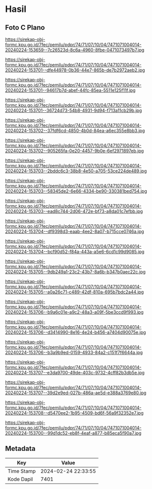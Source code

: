 # Hasil

## Foto C Plano

https://sirekap-obj-formc.kpu.go.id/7fec/pemilu/pdpr/74/71/07/10/04/7471071004014-20240224-153659--7c26523d-8c6a-4960-8fbe-0471073497b7.jpg

https://sirekap-obj-formc.kpu.go.id/7fec/pemilu/pdpr/74/71/07/10/04/7471071004014-20240224-153701--dfe44978-0b36-44e7-865b-de7b2972aeb2.jpg

https://sirekap-obj-formc.kpu.go.id/7fec/pemilu/pdpr/74/71/07/10/04/7471071004014-20240224-153701--94617b7d-abef-44fc-85ea-5511e125f11f.jpg

https://sirekap-obj-formc.kpu.go.id/7fec/pemilu/pdpr/74/71/07/10/04/7471071004014-20240224-153701--36724d73-54b8-4931-9d94-f713a11cb29b.jpg

https://sirekap-obj-formc.kpu.go.id/7fec/pemilu/pdpr/74/71/07/10/04/7471071004014-20240224-153702--37fdf6cd-4850-4b0d-84ea-a6ec355e8bb3.jpg

https://sirekap-obj-formc.kpu.go.id/7fec/pemilu/pdpr/74/71/07/10/04/7471071004014-20240224-153702--905265fa-0e20-4457-9b0e-6ef2971897eb.jpg

https://sirekap-obj-formc.kpu.go.id/7fec/pemilu/pdpr/74/71/07/10/04/7471071004014-20240224-153703--2bddc6c3-38b8-4e50-a705-53ce224de489.jpg

https://sirekap-obj-formc.kpu.go.id/7fec/pemilu/pdpr/74/71/07/10/04/7471071004014-20240224-153703--58345de2-6e66-4334-be90-330381bed754.jpg

https://sirekap-obj-formc.kpu.go.id/7fec/pemilu/pdpr/74/71/07/10/04/7471071004014-20240224-153703--ead8c744-2d06-472e-bf73-a8da01c7efbb.jpg

https://sirekap-obj-formc.kpu.go.id/7fec/pemilu/pdpr/74/71/07/10/04/7471071004014-20240224-153704--df9398d3-eaab-4ee2-8a07-b715cce0746a.jpg

https://sirekap-obj-formc.kpu.go.id/7fec/pemilu/pdpr/74/71/07/10/04/7471071004014-20240224-153704--bcf90d52-f84a-443a-a5e6-6cd1c99d9085.jpg

https://sirekap-obj-formc.kpu.go.id/7fec/pemilu/pdpr/74/71/07/10/04/7471071004014-20240224-153705--9db249a1-23c2-43b7-8a6b-b347b0aec22c.jpg

https://sirekap-obj-formc.kpu.go.id/7fec/pemilu/pdpr/74/71/07/10/04/7471071004014-20240224-153705--a0a26c71-c489-42df-810a-695b7bdc2a44.jpg

https://sirekap-obj-formc.kpu.go.id/7fec/pemilu/pdpr/74/71/07/10/04/7471071004014-20240224-153706--b9a6c01e-a9c2-48a3-a09f-5be3ccd9f993.jpg

https://sirekap-obj-formc.kpu.go.id/7fec/pemilu/pdpr/74/71/07/10/04/7471071004014-20240224-153706--d3414990-8e16-4e24-b456-a7404d90075e.jpg

https://sirekap-obj-formc.kpu.go.id/7fec/pemilu/pdpr/74/71/07/10/04/7471071004014-20240224-153706--b3a9b9ed-0159-4933-84a2-c151f7f6644a.jpg

https://sirekap-obj-formc.kpu.go.id/7fec/pemilu/pdpr/74/71/07/10/04/7471071004014-20240224-153707--e3da9700-49de-403c-9732-4cff82b3db5e.jpg

https://sirekap-obj-formc.kpu.go.id/7fec/pemilu/pdpr/74/71/07/10/04/7471071004014-20240224-153707--39d2e9ed-027b-486a-ae5d-e388a3769e80.jpg

https://sirekap-obj-formc.kpu.go.id/7fec/pemilu/pdpr/74/71/07/10/04/7471071004014-20240224-153708--d5470ee2-1b95-4509-bd6f-56a9f32352e7.jpg

https://sirekap-obj-formc.kpu.go.id/7fec/pemilu/pdpr/74/71/07/10/04/7471071004014-20240224-153700--99d1dc52-eb8f-4eaf-a877-b85eca5f90a7.jpg


## Metadata

| Key        | Value               |
| ---------- | ------------------- |
| Time Stamp | 2024-02-24 22:33:55 |
| Kode Dapil | 7401                |



